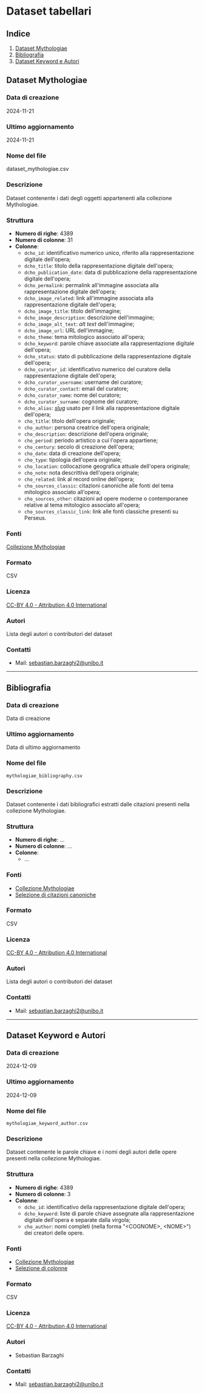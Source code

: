 # Dataset tabellari

## Indice
1. [Dataset Mythologiae](#dataset-mythologiae)
2. [Bibliografia](#bibliografia)
3. [Dataset Keyword e Autori](#dataset-keyword-e-autori)

## Dataset Mythologiae

### Data di creazione
2024-11-21

### Ultimo aggiornamento
2024-11-21

### Nome del file
dataset_mythologiae.csv

### Descrizione
Dataset contenente i dati degli oggetti appartenenti alla collezione Mythologiae.

### Struttura
* **Numero di righe**: 4389
* **Numero di colonne**: 31
* **Colonne**:
    * `dcho_id`: identificativo numerico unico, riferito alla rappresentazione digitale dell'opera;
    * `dcho_title`: titolo della rappresentazione digitale dell'opera;
    * `dcho_publication_date`: data di pubblicazione della rappresentazione digitale dell'opera;
    * `dcho_permalink`: permalink all'immagine associata alla rappresentazione digitale dell'opera;
    * `dcho_image_related`: link all'immagine associata alla rappresentazione digitale dell'opera;
    * `dcho_image_title`: titolo dell'immagine;
    * `dcho_image_description`: descrizione dell'immagine;
    * `dcho_image_alt_text`: _alt text_ dell'immagine;
    * `dcho_image_url`: URL dell'immagine;
    * `dcho_theme`: tema mitologico associato all'opera;
    * `dcho_keyword`: parole chiave associate alla rappresentazione digitale dell'opera;
    * `dcho_status`: stato di pubblicazione della rappresentazione digitale dell'opera;
    * `dcho_curator_id`: identificativo numerico del curatore della rappresentazione digitale dell'opera;
    * `dcho_curator_username`: username del curatore;
    * `dcho_curator_contact`: email del curatore;
    * `dcho_curator_name`: nome del curatore;
    * `dcho_curator_surname`: cognome del curatore;
    * `dcho_alias`: _[slug](https://wordpress.com/it/support/permalink-e-slug/)_ usato per il link alla rappresentazione digitale dell'opera;
    * `cho_title`: titolo dell'opera originale;
    * `cho_author`: persona creatrice dell'opera originale;
    * `cho_description`: descrizione dell'opera originale;
    * `cho_period`: periodo artistico a cui l'opera appartiene;
    * `cho_century`: secolo di creazione dell'opera;
    * `cho_date`: data di creazione dell'opera;
    * `cho_type`: tipologia dell'opera originale;
    * `cho_location`: collocazione geografica attuale dell'opera originale;
    * `cho_note`: nota descrittiva dell'opera originale;
    * `cho_related`: link al record online dell'opera;
    * `cho_sources_classic`: citazioni canoniche alle fonti del tema mitologico associato all'opera;
    * `cho_sources_other`: citazioni ad opere moderne o contemporanee relative al tema mitologico associato all'opera;
    * `cho_sources_classic_link`: link alle fonti classiche presenti su Perseus.

### Fonti
[Collezione Mythologiae](https://mythologiae.unibo.it/)

### Formato
CSV

### Licenza
[CC-BY 4.0 - Attribution 4.0 International](https://creativecommons.org/licenses/by/4.0/)

### Autori
Lista degli autori o contributori del dataset

### Contatti
- Mail: <sebastian.barzaghi2@unibo.it>

***

## Bibliografia

### Data di creazione
Data di creazione

### Ultimo aggiornamento
Data di ultimo aggiornamento

### Nome del file
`mythologiae_bibliography.csv`

### Descrizione
Dataset contenente i dati bibliografici estratti dalle citazioni presenti nella collezione Mythologiae.

### Struttura
* **Numero di righe**: ...
* **Numero di colonne**: ...
* **Colonne**:
    * ...

### Fonti
- [Collezione Mythologiae](https://mythologiae.unibo.it/)
- [Selezione di citazioni canoniche](https://docs.google.com/spreadsheets/d/1GBWW2AMO8HjXhyNB59CuC_aAx3X2aFl1uES5eHGLqos/edit?usp=sharing)


### Formato
CSV

### Licenza
[CC-BY 4.0 - Attribution 4.0 International](https://creativecommons.org/licenses/by/4.0/)

### Autori
Lista degli autori o contributori del dataset

### Contatti
- Mail: <sebastian.barzaghi2@unibo.it>

***

## Dataset Keyword e Autori

### Data di creazione
2024-12-09

### Ultimo aggiornamento
2024-12-09

### Nome del file
`mythologiae_keyword_author.csv`

### Descrizione
Dataset contenente le parole chiave e i nomi degli autori delle opere presenti nella collezione Mythologiae.

### Struttura
* **Numero di righe**: 4389
* **Numero di colonne**: 3
* **Colonne**:
    * `dcho_id`: identificativo della rappresentazione digitale dell'opera;
    * `dcho_keyword`: liste di parole chiave assegnate alla rappresentazione digitale dell'opera e separate dalla virgola;
    * `cho_author`: nomi completi (nella forma "\<COGNOME\>, \<NOME\>") dei creatori delle opere.

### Fonti
- [Collezione Mythologiae](https://mythologiae.unibo.it/)
- [Selezione di colonne](https://docs.google.com/spreadsheets/d/1Gbzev9aD1z-uwklFN3ie92XA8dQdwI1hW7KFQX7OyN0/edit?usp=sharing)

### Formato
CSV

### Licenza
[CC-BY 4.0 - Attribution 4.0 International](https://creativecommons.org/licenses/by/4.0/)

### Autori
- Sebastian Barzaghi

### Contatti
- Mail: <sebastian.barzaghi2@unibo.it>
